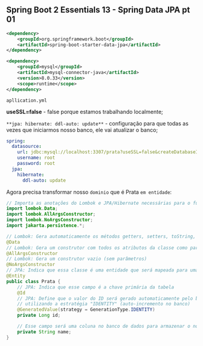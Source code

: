 ## Spring Boot 2 Essentials 13 - Spring Data JPA pt 01

```xml
<dependency>
    <groupId>org.springframework.boot</groupId>
    <artifactId>spring-boot-starter-data-jpa</artifactId>
</dependency>

<dependency>
    <groupId>mysql</groupId>
    <artifactId>mysql-connector-java</artifactId>
    <version>8.0.33</version>
    <scope>runtime</scope>
</dependency>
```

`apllication.yml`

**useSSL=false** - false porque estamos trabalhando localmente;

`**jpa:
    hibernate:
      ddl-auto: update**` - configuração para que todas as vezes que iniciarmos nosso banco, ele vai atualizar o banco;

```yml
spring:
  datasource:
    url: jdbc:mysql://localhost:3307/prata?useSSL=false&createDatabaseIfNotExist=true&allowPublicKeyRetrieval=true
    username: root
    password: root
  jpa:
    hibernate:
      ddl-auto: update
```

Agora precisa transformar nosso `dominio` que é Prata `em entidade`:

```java
// Importa as anotações do Lombok e JPA/Hibernate necessárias para o funcionamento da classe
import lombok.Data;
import lombok.AllArgsConstructor;
import lombok.NoArgsConstructor;
import jakarta.persistence.*;

// Lombok: Gera automaticamente os métodos getters, setters, toString, equals e hashCode
@Data
// Lombok: Gera um construtor com todos os atributos da classe como parâmetros
@AllArgsConstructor
// Lombok: Gera um construtor vazio (sem parâmetros)
@NoArgsConstructor
// JPA: Indica que essa classe é uma entidade que será mapeada para uma tabela no banco de dados
@Entity
public class Prata {
    // JPA: Indica que esse campo é a chave primária da tabela
    @Id
    // JPA: Define que o valor do ID será gerado automaticamente pelo banco de dados,
    // utilizando a estratégia "IDENTITY" (auto-incremento no banco)
    @GeneratedValue(strategy = GenerationType.IDENTITY)
    private Long id;

    // Esse campo será uma coluna no banco de dados para armazenar o nome da "Prata"
    private String name;
}

```
